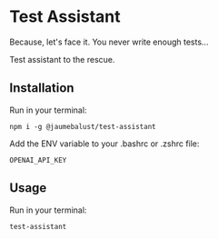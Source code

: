 # Test Assistant 

Because, let's face it. You never write enough tests...

Test assistant to the rescue.

## Installation
Run in your terminal:
```
npm i -g @jaumebalust/test-assistant
```
Add the ENV variable to your .bashrc or .zshrc file:
``` 
OPENAI_API_KEY
```
## Usage
Run in your terminal:
```
test-assistant
```

